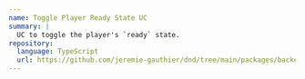 ```yaml
---
name: Toggle Player Ready State UC
summary: |
  UC to toggle the player's `ready` state.
repository:
  language: TypeScript
  url: https://github.com/jeremie-gauthier/dnd/tree/main/packages/backend/src/lobby/private/toggle-player-ready-state
---
```


<NodeGraph />
